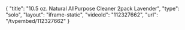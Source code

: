 {
    "title": "10.5 oz. Natural AllPurpose Cleaner 2pack  Lavender",
    "type": "solo",
    "layout": "iframe-static",
    "videoId": "112327662",
    "url": "\/tvpembed\/112327662"
}
